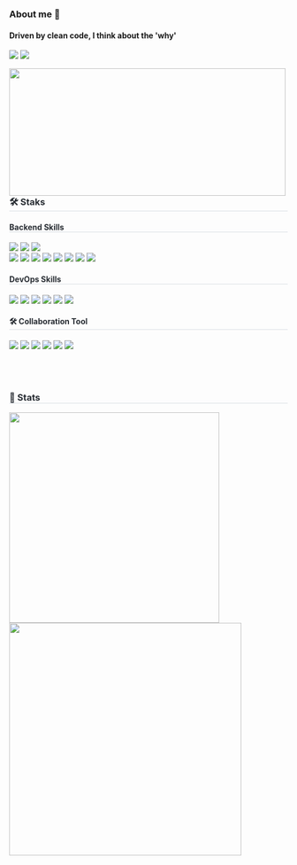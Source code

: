 ### About me 👋
#### Driven by clean code, I think about the 'why'
<a href="https://imwinnie.com"><img src="https://img.shields.io/badge/Blog-181717.svg?style=flat-square&logo=GitHub&logoColor=white"/></a>
<a href="https://imwinnie.com"><img src="https://img.shields.io/badge/Blog-181717.svg?style=flat-square&logo=GitHub&logoColor=white"/></a>
<br>
<div style="float: left;">
    <a href="https://github.com/devxb/gitanimals">
      <img src="https://render.gitanimals.org/farms/byunyourim" width="500" height="230"/>
    </a>
</div>
    <div style="text-align: left;">
    <h3 style="border-bottom: 1px solid #d8dee4; color: #282d33;"> 🛠️ Staks </h3> 
      <div style="margin: ; text-align: left;" "text-align: left;"> 
        <h4 style="border-bottom: 1px solid #d8dee4; color: #282d33;"> Backend Skills </h3> 
        <img src="https://img.shields.io/badge/Spring-6DB33F?style=flat&logo=Spring&logoColor=white">
        <img src="https://img.shields.io/badge/Spring Boot-6DB33F?style=flat&logo=Spring Boot&logoColor=white">
        <img src="https://img.shields.io/badge/Spring Security-6DB33F??style=flat&logo=Spring Security&logoColor=white">
        <br>
        <img src="https://img.shields.io/badge/java-0770AD?style=flat&logo=openjdk&logoColor=white">
        <img src="https://img.shields.io/badge/javascript-0769AD?style=flat&logo=javascript&logoColor=white">
        <img src="https://img.shields.io/badge/jquery-0769AD?style=flat&logo=jquery&logoColor=white">
        <img src="https://img.shields.io/badge/JPA-0769AD?style=flat&logo=JPA&logoColor=white">
        <img src="https://img.shields.io/badge/Mybatis-333333?style=flat&logo=Mybatis&logoColor=white">
        <img src="https://img.shields.io/badge/Junit5-000033?style=flat&logo=Junit5&logoColor=white">
        <img src="https://img.shields.io/badge/Mockito-6DA83F?style=flat&logo=Mockito&logoColor=white">
        <img src="https://img.shields.io/badge/Gradle-666666?style=flat&logo=Gradle&logoColor=white">
          <br>
        <h4 style="border-bottom: 1px solid #d8dee4; color: #282d33;"> DevOps Skills </h3> 
        <img src="https://img.shields.io/badge/Docker-0088FF?style=flat&logo=Docker&logoColor=white">
        <img src="https://img.shields.io/badge/Github Action-0088FF?style=flat&logo=Github Action&logoColor=white">
        <img src="https://img.shields.io/badge/MariaDB-003588?style=flat&logo=MariaDB&logoColor=white">
        <img src="https://img.shields.io/badge/MySQL-4479A1?style=flat&logo=MySQL&logoColor=white">
        <img src="https://img.shields.io/badge/Oracle-F80000?style=flat&logo=Oracle&logoColor=white">
        <img src="https://img.shields.io/badge/Tibero-660000?style=flat&logo=Tibero&logoColor=white">
          <br>
        <h4 style="border-bottom: 1px solid #d8dee4; color: #282d33;"> 🛠️ Collaboration Tool </h4> 
        <img src="https://img.shields.io/badge/Intellij-000033?style=flat&logo=Intellij&logoColor=white">
        <img src="https://img.shields.io/badge/Eclipse-000099?style=flat&logo=Eclipse&logoColor=white">
        <img src="https://img.shields.io/badge/Notion-000000?style=flat&logo=Notion&logoColor=white">
        <img src="https://img.shields.io/badge/Slack-4A154B?style=flat&logo=Slack&logoColor=white">
        <img src="https://img.shields.io/badge/Git-AA0000?style=flat&logo=Git&logoColor=white">
        <img src="https://img.shields.io/badge/SVN-6699FF?style=flat&logo=SVN&logoColor=white">
    </div>
    <br><br><br>
    <div style="text-align: left;"> 
    <h3 style="border-bottom: 1px solid #d8dee4; color: #282d33;"> 🏅 Stats </h3> 
      <div style="text-align: left;"> 
        <img src="https://github-readme-stats.vercel.app/api?username=byunyourim&bg_color=60,ffffff,ffffff&title_color=000000&text_color=000000" width="380"/> 
        <img src="https://github-readme-stats.vercel.app/api/top-langs/?username=byunyourim&layout=compact&bg_color=60,ffffff,ffffff&title_color=000000&text_color=000000?exclude_repo=winnie.github.io" width="420"/> 
      </div>
    </div>


